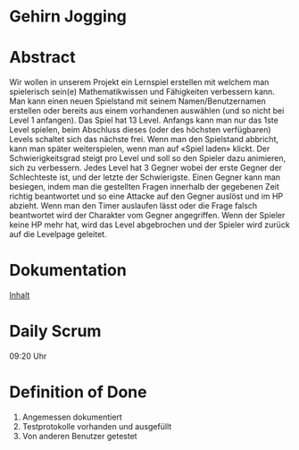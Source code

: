 # **Gehirn Jogging**

# Abstract

Wir wollen in unserem Projekt ein Lernspiel erstellen mit welchem man spielerisch sein(e) Mathematikwissen
und Fähigkeiten verbessern kann. Man kann einen neuen Spielstand mit seinem Namen/Benutzernamen erstellen 
oder bereits aus einem vorhandenen auswählen (und so nicht bei Level 1 anfangen). Das Spiel hat 13 Level. 
Anfangs kann man nur das 1ste Level spielen, beim Abschluss dieses (oder des höchsten verfügbaren) Levels 
schaltet sich das nächste frei. Wenn man den Spielstand abbricht, kann man später weiterspielen, wenn man 
auf «Spiel laden» klickt. Der Schwierigkeitsgrad steigt pro Level und soll so den Spieler dazu animieren, 
sich zu verbessern. Jedes Level hat 3 Gegner wobei der erste Gegner der Schlechteste ist, und der letzte 
der Schwierigste. Einen Gegner kann man besiegen, indem man die gestellten Fragen innerhalb der gegebenen 
Zeit richtig beantwortet und so eine Attacke auf den Gegner auslöst und im HP abzieht. Wenn man den Timer 
auslaufen lässt oder die Frage falsch beantwortet wird der Charakter vom Gegner angegriffen. Wenn der 
Spieler keine HP mehr hat, wird das Level abgebrochen und der Spieler wird zurück auf die Levelpage geleitet. 

# Dokumentation
[Inhalt](https://git.bbcag.ch/inf-bl/be/2018/gehirn-jogging/wikis/1.-Inhalt)

# Daily Scrum

09:20 Uhr

# Definition of Done

1. Angemessen dokumentiert
2. Testprotokolle vorhanden und ausgefüllt
3. Von anderen Benutzer getestet

